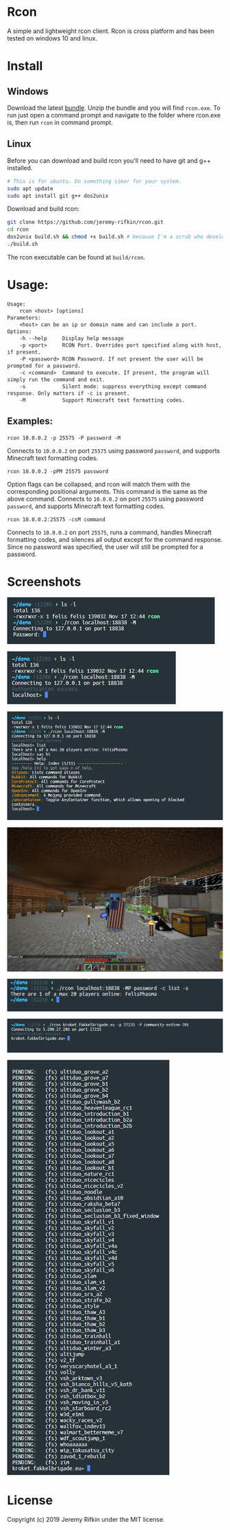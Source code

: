 # Rcon

A simple and lightweight rcon client. Rcon is cross platform and has been
tested on windows 10 and linux.

# Install

## Windows

Download the latest [bundle](bundle.zip). Unzip the bundle and you will find `rcon.exe`. To run just
open a command prompt and navigate to the folder where rcon.exe is, then run `rcon` in command
prompt.

## Linux

Before you can download and build rcon you'll need to have git and g++ installed.

```bash
# This is for ubuntu. Do something simar for your system.
sudo apt update
sudo apt install git g++ dos2unix
```

Download and build rcon:

```bash
git clone https://github.com/jeremy-rifkin/rcon.git
cd rcon
dos2unix build.sh && chmod +x build.sh # because I'm a scrub who develops on windows...
./build.sh
```

The rcon executable can be found at `build/rcon`.

# Usage:

```
Usage:
	rcon <host> [options]
Parameters:
	<host> can be an ip or domain name and can include a port.
Options:
    -h --help     Display help message
    -p <port>     RCON Port. Overrides port specified along with host, if present.
    -P <password> RCON Password. If not present the user will be prompted for a password.
    -c <command>  Command to execute. If present, the program will simply run the command and exit.
    -s            Silent mode: suppress everything except command response. Only matters if -c is present.
    -M            Support Minecraft text formatting codes.
```

## Examples:

```
rcon 10.0.0.2 -p 25575 -P password -M
```
Connects to `10.0.0.2` on port `25575` using password `password`, and supports Minecraft text
formatting codes.

```
rcon 10.0.0.2 -pPM 25575 password
```
Option flags can be collapsed, and rcon will match them with the corresponding positional arguments.
This command is the same as the above command. Connects to `10.0.0.2` on port `25575` using password
`password`, and supports Minecraft text formatting codes.

```
rcon 10.0.0.2:25575 -csM command
```
Connects to `10.0.0.2` on port `25575`, runs a command, handles Minecraft formatting codes, and
silences all output except for the command response. Since no password was specified, the user will
still be prompted for a password.

# Screenshots

![](screenshots/s1.png)

![](screenshots/s2.png)

![](screenshots/s3.png)

![](screenshots/mc.png)

![](screenshots/s4.png)

![](screenshots/s5.png)

![](screenshots/s6.png)

# License

Copyright (c) 2019 Jeremy Rifkin under the MIT license.
